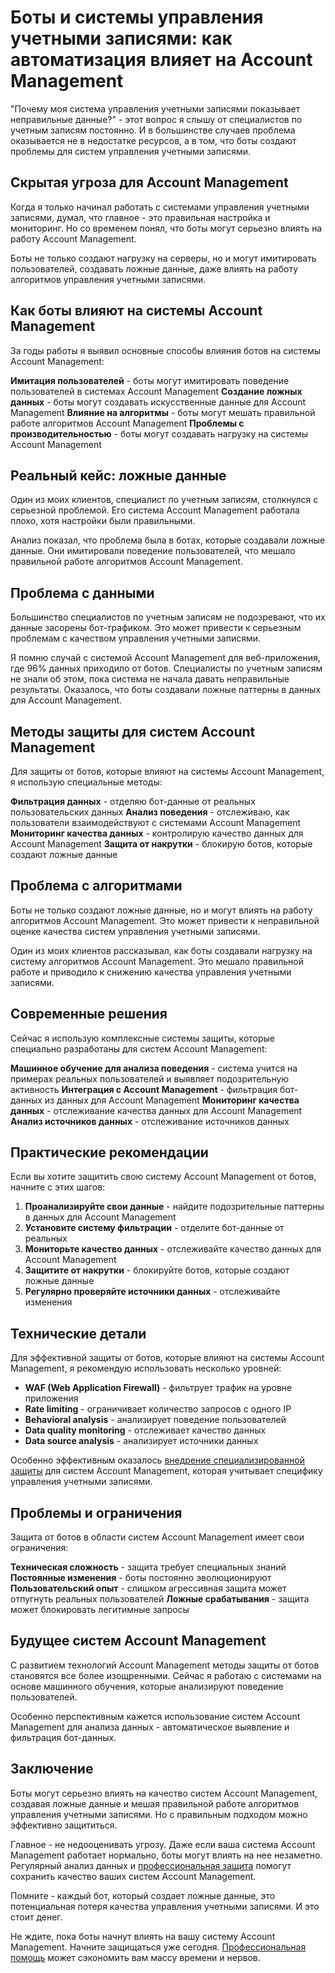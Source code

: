 # Боты и системы управления учетными записями: как автоматизация влияет на Account Management

"Почему моя система управления учетными записями показывает неправильные данные?" - этот вопрос я слышу от специалистов по учетным записям постоянно. И в большинстве случаев проблема оказывается не в недостатке ресурсов, а в том, что боты создают проблемы для систем управления учетными записями.

## Скрытая угроза для Account Management

Когда я только начинал работать с системами управления учетными записями, думал, что главное - это правильная настройка и мониторинг. Но со временем понял, что боты могут серьезно влиять на работу Account Management.

Боты не только создают нагрузку на серверы, но и могут имитировать пользователей, создавать ложные данные, даже влиять на работу алгоритмов управления учетными записями.

## Как боты влияют на системы Account Management

За годы работы я выявил основные способы влияния ботов на системы Account Management:

**Имитация пользователей** - боты могут имитировать поведение пользователей в системах Account Management
**Создание ложных данных** - боты могут создавать искусственные данные для Account Management
**Влияние на алгоритмы** - боты могут мешать правильной работе алгоритмов Account Management
**Проблемы с производительностью** - боты могут создавать нагрузку на системы Account Management

## Реальный кейс: ложные данные

Один из моих клиентов, специалист по учетным записям, столкнулся с серьезной проблемой. Его система Account Management работала плохо, хотя настройки были правильными.

Анализ показал, что проблема была в ботах, которые создавали ложные данные. Они имитировали поведение пользователей, что мешало правильной работе алгоритмов Account Management.

## Проблема с данными

Большинство специалистов по учетным записям не подозревают, что их данные засорены бот-трафиком. Это может привести к серьезным проблемам с качеством управления учетными записями.

Я помню случай с системой Account Management для веб-приложения, где 96% данных приходило от ботов. Специалисты по учетным записям не знали об этом, пока система не начала давать неправильные результаты. Оказалось, что боты создавали ложные паттерны в данных для Account Management.

## Методы защиты для систем Account Management

Для защиты от ботов, которые влияют на системы Account Management, я использую специальные методы:

**Фильтрация данных** - отделяю бот-данные от реальных пользовательских данных
**Анализ поведения** - отслеживаю, как пользователи взаимодействуют с системами Account Management
**Мониторинг качества данных** - контролирую качество данных для Account Management
**Защита от накрутки** - блокирую ботов, которые создают ложные данные

## Проблема с алгоритмами

Боты не только создают ложные данные, но и могут влиять на работу алгоритмов Account Management. Это может привести к неправильной оценке качества систем управления учетными записями.

Один из моих клиентов рассказывал, как боты создавали нагрузку на систему алгоритмов Account Management. Это мешало правильной работе и приводило к снижению качества управления учетными записями.

## Современные решения

Сейчас я использую комплексные системы защиты, которые специально разработаны для систем Account Management:

**Машинное обучение для анализа поведения** - система учится на примерах реальных пользователей и выявляет подозрительную активность
**Интеграция с Account Management** - фильтрация бот-данных из данных для Account Management
**Мониторинг качества данных** - отслеживание качества данных для Account Management
**Анализ источников данных** - отслеживание источников данных

## Практические рекомендации

Если вы хотите защитить свою систему Account Management от ботов, начните с этих шагов:

1. **Проанализируйте свои данные** - найдите подозрительные паттерны в данных для Account Management
2. **Установите систему фильтрации** - отделите бот-данные от реальных
3. **Мониторьте качество данных** - отслеживайте качество данных для Account Management
4. **Защитите от накрутки** - блокируйте ботов, которые создают ложные данные
5. **Регулярно проверяйте источники данных** - отслеживайте изменения

## Технические детали

Для эффективной защиты от ботов, которые влияют на системы Account Management, я рекомендую использовать несколько уровней:

- **WAF (Web Application Firewall)** - фильтрует трафик на уровне приложения
- **Rate limiting** - ограничивает количество запросов с одного IP
- **Behavioral analysis** - анализирует поведение пользователей
- **Data quality monitoring** - отслеживает качество данных
- **Data source analysis** - анализирует источники данных

Особенно эффективным оказалось [внедрение специализированной защиты](https://progaem.com/ustanovka-antibота-usluga-po-zashhite-ot-botов-vashih-sajtов-na-различных-cms-системах.html) для систем Account Management, которая учитывает специфику управления учетными записями.

## Проблемы и ограничения

Защита от ботов в области систем Account Management имеет свои ограничения:

**Техническая сложность** - защита требует специальных знаний
**Постоянные изменения** - боты постоянно эволюционируют
**Пользовательский опыт** - слишком агрессивная защита может отпугнуть реальных пользователей
**Ложные срабатывания** - защита может блокировать легитимные запросы

## Будущее систем Account Management

С развитием технологий Account Management методы защиты от ботов становятся все более изощренными. Сейчас я работаю с системами на основе машинного обучения, которые анализируют поведение пользователей.

Особенно перспективным кажется использование систем Account Management для анализа данных - автоматическое выявление и фильтрация бот-данных.

## Заключение

Боты могут серьезно влиять на качество систем Account Management, создавая ложные данные и мешая правильной работе алгоритмов управления учетными записями. Но с правильным подходом можно эффективно защититься.

Главное - не недооценивать угрозу. Даже если ваша система Account Management работает нормально, боты могут влиять на нее незаметно. Регулярный анализ данных и [профессиональная защита](https://progaem.com/ustanovka-antibота-usluga-po-zashhite-ot-botов-vashih-sajtов-na-различных-cms-системах.html) помогут сохранить качество ваших систем Account Management.

Помните - каждый бот, который создает ложные данные, это потенциальная потеря качества управления учетными записями. И это стоит денег.

Не ждите, пока боты начнут влиять на вашу систему Account Management. Начните защищаться уже сегодня. [Профессиональная помощь](https://progaem.com/ustanovka-antibота-usluga-po-zashhite-ot-botов-vashih-sajtов-na-различных-cms-системах.html) может сэкономить вам массу времени и нервов.
